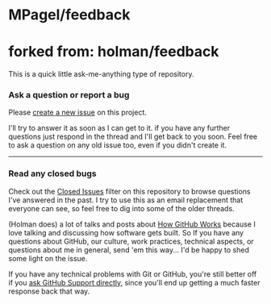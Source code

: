 # MPagel/feedback
# forked from: holman/feedback

This is a quick little ask-me-anything type of repository.

### Ask a question or report a bug

Please [create a new issue](./feedback/issues/new) on this
project.

I'll try to answer it as soon as I can get to it. if you have any further
questions just respond in the thread and I'll get back to you soon. Feel free to
ask a question on any old issue too, even if you didn't create it.

---

### Read any closed bugs

Check out the [Closed Issues](./feedback/issues?sort=created&direction=desc&state=closed&page=1)
filter on this repository to browse questions I've answered in the past. I try
to use this as an email replacement that everyone can see, so feel free to dig
into some of the older threads.


(Holman does) a lot of talks and posts about
[How GitHub Works](http://zachholman.com/posts/how-github-works/) because I love
talking and discussing how software gets built. So If you have any questions
about GitHub, our culture, work practices, technical aspects, or questions about
me in general, send 'em this way... I'd be happy to shed some light on the
issue.

If you have any technical problems with Git or GitHub, you're still better off 
if you [ask GitHub Support directly](https://github.com/contact), since you'll
end up getting a much faster response back that way.
